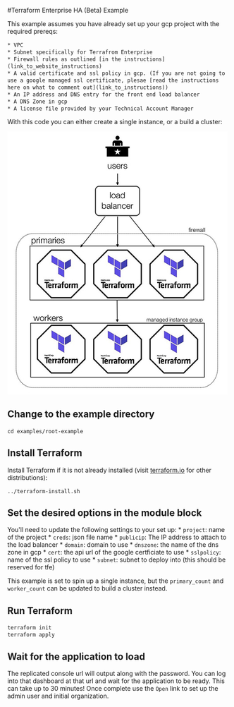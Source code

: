 #Terraform Enterprise HA (Beta) Example

This example assumes you have already set up your gcp project with the required prereqs:

	* VPC
	* Subnet specifically for Terrafrom Enterprise
	* Firewall rules as outlined [in the instructions](link_to_website_instructions)
	* A valid certificate and ssl policy in gcp. (If you are not going to use a google managed ssl certificate, plesae [read the instructions here on what to comment out](link_to_instructions))
	* An IP address and DNS entry for the front end load balancer
	* A DNS Zone in gcp
	* A license file provided by your Technical Account Manager

With this code you can either create a single instance, or a build a cluster:

![basic architecture diagram](tfeha_basic_diagram.jpg)

## Change to the example directory

```
cd examples/root-example
```

## Install Terraform

Install Terraform if it is not already installed (visit [terraform.io](https://terraform.io) for other distributions):

```
../terraform-install.sh
```

## Set the desired options in the module block

You'll need to update the following settings to your set up:
	* `project`: name of the project
	* `creds`: json file name
	* `publicip`: The IP address to attach to the load balancer
	* `domain`: domain to use
	* `dnszone`: the name of the dns zone in gcp
	* `cert`: the api url of the google certficiate to use
	* `sslpolicy`: name of the ssl policy to use
	* `subnet`: subnet to deploy into (this should be reserved for tfe)

 This example is set to spin up a single instance, but the `primary_count` and `worker_count` can be updated to build a cluster instead.  

## Run Terraform
```
terraform init
terraform apply
```

## Wait for the application to load

The replicated console url will output along with the password. You can log into that dashboard at that url and wait for the application to be ready. This can take up to 30 minutes! Once complete use the `Open` link to set up the admin user and initial organization. 